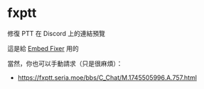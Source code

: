 # fxptt

修復 PTT 在 Discord 上的連結預覽

這是給 [Embed Fixer](https://github.com/seriaati/embed-fixer) 用的

當然，你也可以手動請求（只是很麻煩）：

- <https://fxptt.seria.moe/bbs/C_Chat/M.1745505996.A.757.html>

